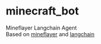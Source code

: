 # minecraft_bot
Mineflayer Langchain Agent  
Based on [mineflayer](https://github.com/PrismarineJS/mineflayer/tree/master/examples/python) and [langchain](https://python.langchain.com)